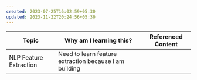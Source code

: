 ```yaml
---
created: 2023-07-25T16:02:59+05:30
updated: 2023-11-22T20:24:56+05:30
---
```

| Topic                  | Why am I learning this? | Referenced Content |
| ---------------------- | ----------------------- | ------------------ |
| NLP Feature Extraction | Need to learn feature extraction because I am building                        |                    |
